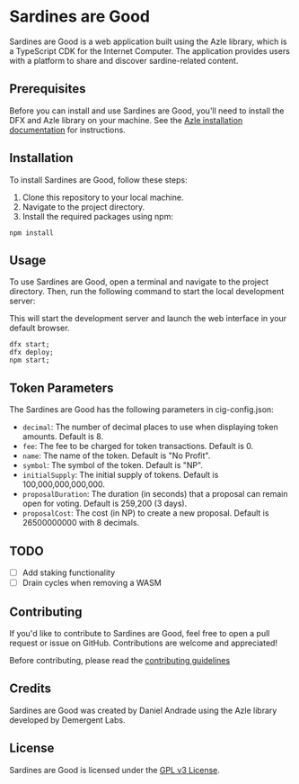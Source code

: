 # Sardines are Good

Sardines are Good is a web application built using the Azle library, which is a TypeScript CDK for the Internet Computer. The application provides users with a platform to share and discover sardine-related content.

## Prerequisites

Before you can install and use Sardines are Good, you'll need to install the DFX and Azle library on your machine. See the [Azle installation documentation](https://demergent-labs.github.io/azle/installation.html) for instructions.

## Installation

To install Sardines are Good, follow these steps:

1. Clone this repository to your local machine.
2. Navigate to the project directory.
3. Install the required packages using npm:

```
npm install

```

## Usage

To use Sardines are Good, open a terminal and navigate to the project directory. Then, run the following command to start the local development server:


This will start the development server and launch the web interface in your default browser.

```
dfx start;
dfx deploy;
npm start;

```

## Token Parameters

The Sardines are Good has the following parameters in cig-config.json:

- `decimal`: The number of decimal places to use when displaying token amounts. Default is 8.
- `fee`: The fee to be charged for token transactions. Default is 0.
- `name`: The name of the token. Default is "No Profit".
- `symbol`: The symbol of the token. Default is "NP".
- `initialSupply`: The initial supply of tokens. Default is 100,000,000,000,000.
- `proposalDuration`: The duration (in seconds) that a proposal can remain open for voting. Default is 259,200 (3 days).
- `proposalCost`: The cost (in NP) to create a new proposal. Default is 26500000000 with 8 decimals.

## TODO
- [ ] Add staking functionality
- [ ] Drain cycles when removing a WASM

## Contributing

If you'd like to contribute to Sardines are Good, feel free to open a pull request or issue on GitHub. Contributions are welcome and appreciated!

Before contributing, please read the [contributing guidelines](CONTRIBUTING.md)

## Credits

Sardines are Good was created by Daniel Andrade using the Azle library developed by Demergent Labs.

## License

Sardines are Good is licensed under the [GPL v3 License](LICENSE.md).